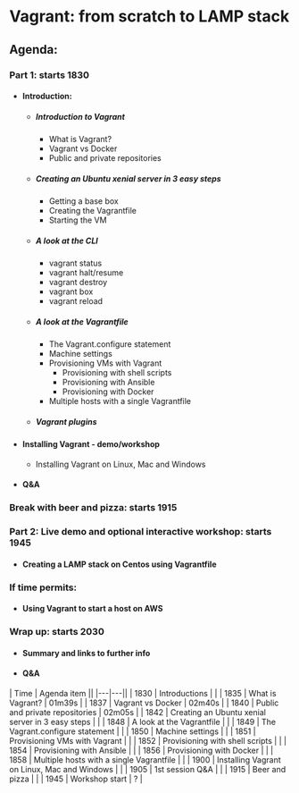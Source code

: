 # Vagrant: from scratch to LAMP stack

## Agenda:

### Part 1: starts 1830
- #### Introduction:
  - ##### Introduction to Vagrant
    - What is Vagrant?
    - Vagrant vs Docker
    - Public and private repositories
  - ##### Creating an Ubuntu xenial server in 3 easy steps
    - Getting a base box
    - Creating the Vagrantfile
    - Starting the VM
  - ##### A look at the CLI
    - vagrant status
    - vagrant halt/resume
    - vagrant destroy
    - vagrant box
    - vagrant reload
  - ##### A look at the Vagrantfile
    - The Vagrant.configure statement
    - Machine settings
    - Provisioning VMs with Vagrant
      - Provisioning with shell scripts
      - Provisioning with Ansible
      - Provisioning with Docker
    - Multiple hosts with a single Vagrantfile  
  - ##### Vagrant plugins
- #### Installing Vagrant - demo/workshop
  - Installing Vagrant on Linux, Mac and Windows
- #### Q&A

### Break with beer and pizza: starts 1915

### Part 2: Live demo and optional interactive workshop: starts 1945
- #### Creating a LAMP stack on Centos using Vagrantfile

### If time permits:
- #### Using Vagrant to start a host on AWS

### Wrap up: starts 2030
- #### Summary and links to further info
- #### Q&A

| Time | Agenda item ||
|---|---||
| 1830 | Introductions |  |
| 1835 | What is Vagrant? | 01m39s |
| 1837 | Vagrant vs Docker | 02m40s |
| 1840 | Public and private repositories | 02m05s |
| 1842 | Creating an Ubuntu xenial server in 3 easy steps |  |
| 1848 | A look at the Vagrantfile |  |
| 1849 | The Vagrant.configure statement |  |
| 1850 | Machine settings |  |
| 1851 | Provisioning VMs with Vagrant |  |
| 1852 | Provisioning with shell scripts |  |
| 1854 | Provisioning with Ansible |  |
| 1856 | Provisioning with Docker |  |
| 1858 | Multiple hosts with a single Vagrantfile |  |
| 1900 | Installing Vagrant on Linux, Mac and Windows |  |
| 1905 | 1st session Q&A |  |
| 1915 | Beer and pizza |  |
| 1945 | Workshop start | ? |
